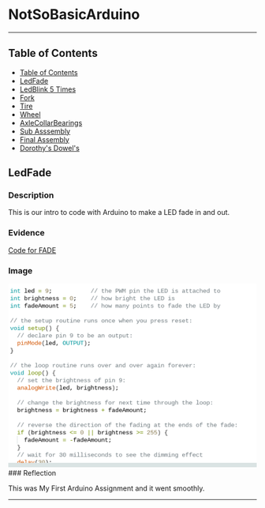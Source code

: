 # NotSoBasicArduino
---
## Table of Contents
* [Table of Contents](#Table-of-Contents)
* [LedFade](#LEDFADE)
* [LedBlink 5 Times](#LEDBLINK5TIMES)
* [Fork](#Fork)
* [Tire](#Tire)
* [Wheel](#Wheel)
* [AxleCollarBearings](#AxleCollarBearings)
* [Sub Asssembly](#Sub-Assembly)
* [Final Assembly](#Final-Assembly)
* [Dorothy's Dowel's](#Dorothy's-Dowel's)
## LedFade

### Description

This is our intro to code with Arduino to make a LED fade in and out.

### Evidence
[Code for FADE](https://create.arduino.cc/editor/rhagy82/f8c65f4c-db31-42d4-98f3-a705e208d2e2)

### Image

<img src="Fade.png">
### Reflection

This was My First Arduino Assignment and it went smoothly.

---
